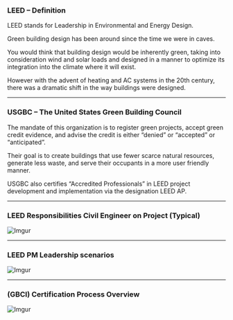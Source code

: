 ### LEED – Definition

LEED stands for Leadership in Environmental and Energy Design.  

Green building design has been around since the time we were in caves.  

You would think that building design would be inherently green, taking into consideration wind and solar loads and designed in a manner to optimize its integration into the climate where it will exist.

However with the advent of heating and AC systems in the 20th century, there was a dramatic shift in the way buildings were designed.

---

### USGBC – The United States Green Building Council

The mandate of this organization is to register green projects, accept green credit evidence, and advise the credit is either “denied” or “accepted” or “anticipated”.

Their goal is to create buildings that use fewer scarce natural resources, generate less waste, and serve their occupants in a more user friendly manner.

USGBC also certifies “Accredited Professionals” in LEED project development and implementation via the designation LEED AP.

---

### LEED Responsibilities Civil Engineer on Project (Typical)

![Imgur](http://i.imgur.com/IZLCu4I.png)

---

### LEED PM Leadership scenarios

![Imgur](http://i.imgur.com/bVZnxSP.png)

----

### (GBCI) Certification Process Overview

![Imgur](http://i.imgur.com/l2wrlW4.png)



